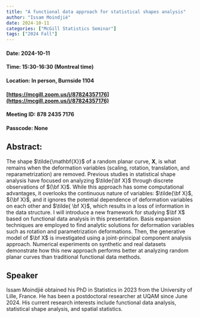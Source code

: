 ```yaml
---
title: "A functional data approach for statistical shapes analysis"
author: "Issam Moindjié"
date: 2024-10-11
categories: ["McGill Statistics Seminar"]
tags: ["2024 Fall"]
---
```


#### Date: 2024-10-11
#### Time: 15:30-16:30 (Montreal time)
#### Location: In person, Burnside 1104
#### [https://mcgill.zoom.us/j/87824357176](https://mcgill.zoom.us/j/87824357176)
#### Meeting ID: 878 2435 7176
#### Passcode: None



## Abstract:

The shape $\tilde{\mathbf{X}}$ of a random planar curve, $\mathbf{X}$, is what remains when the deformation variables (scaling, rotation, translation, and reparametrization) are removed. Previous studies in statistical shape analysis have focused on analyzing $\tilde{\bf X}$ through discrete observations of ${\bf X}$. While this approach has some computational advantages, it overlooks the continuous nature of variables: $\tilde{\bf X}$, ${\bf X}$, and it ignores the potential dependence of deformation variables on each other and $\tilde{ \bf X}$, which results in a loss of information in the data structure. I will introduce a new framework for studying $\bf X$ based on functional data analysis in this presentation. Basis expansion techniques are employed to find analytic solutions for deformation variables such as rotation and parametrization deformations. Then, the generative model of $\bf X$ is investigated using a joint-principal component analysis approach. Numerical experiments on synthetic and real datasets demonstrate how this new approach performs better at analyzing random planar curves than traditional functional data methods.

## Speaker

Issam Moindjié obtained his PhD in Statistics in 2023 from the University of Lille, France. He has been a postdoctoral researcher at UQAM since June 2024.  His current research interests include functional data analysis, statistical shape analysis, and spatial statistics.